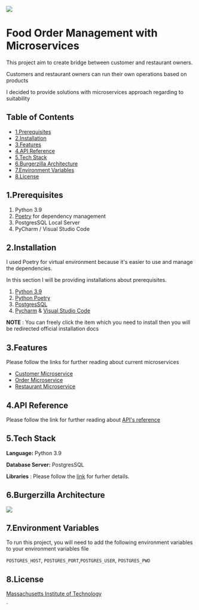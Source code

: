 ![](4_project_docs/images/burgerzilla_cover_photo.png)
# Food Order Management with Microservices

This project aim to create bridge between customer and restaurant owners.

Customers and restaurant owners can run their own operations based on products

I decided to provide solutions with microservices approach regarding to suitability

## Table of Contents
  * [1.Prerequisites](#1prerequisites)
  * [2.Installation](#2installation)
  * [3.Features](#3features)
  * [4.API Reference](#4api-reference)
  * [5.Tech Stack](#5tech-stack)
  * [6.Burgerzilla Architecture](#6burgerzilla-architecture)
  * [7.Environment Variables](#7environment-variables)
  * [8.License](#8license)

## 1.Prerequisites
1. Python 3.9
2. [Poetry](https://python-poetry.org/)  for dependency management
3. PostgresSQL Local Server
4. PyCharm / Visual Studio Code

## 2.Installation

I used Poetry for virtual environment because it's easier to use and manage the dependencies.

In this section I will be providing installations about prerequisites.

1. [Python 3.9](https://python.org/)
2. [Python Poetry](https://python-poetry.org/docs/)
3. [PostgresSQL](https://www.postgresql.org/)
4. [Pycharm](https://www.jetbrains.com/pycharm/) & [Visual Studio Code](https://code.visualstudio.com/)

**NOTE** : You can freely click the item which you need to install then you will be redirected official installation docs

## 3.Features
Please follow the links for further reading about current microservices
- [Customer Microservice](1_customer_service/README.md)
- [Order Microservice](2_order_service/README.md)
- [Restaurant Microservice](3_restaurant_service/README.md)

## 4.API Reference
Please follow the link for further reading about [API's reference](4_project_docs/burgerzilla_api_reference.md)

## 5.Tech Stack
**Language:** Python 3.9

**Database Server:** PostgresSQL

**Libraries** : Please follow the [link](4_project_docs/burgerzilla_libraries_reference.md) for furher details.


## 6.Burgerzilla Architecture
![](4_project_docs/images/burgerzilla_architectrue.jpg)


## 7.Environment Variables

To run this project, you will need to add the following environment variables to your environment variables file

`POSTGRES_HOST`, `POSTGRES_PORT`,`POSTGRES_USER`,  `POSTGRES_PWD`

## 8.License

[Massachusetts Institute of Technology](https://choosealicense.com/licenses/mit/)

`
